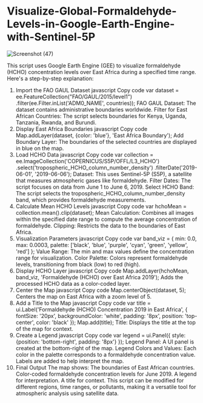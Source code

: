 # Visualize-Global-Formaldehyde-Levels-in-Google-Earth-Engine-with-Sentinel-5P

![Screenshot (47)](https://github.com/user-attachments/assets/68cc0438-c4cb-4d73-8922-a40aa74c79cd)



This script uses Google Earth Engine (GEE) to visualize formaldehyde (HCHO) concentration levels over East Africa during a specified time range. Here's a step-by-step explanation:

1. Import the FAO GAUL Dataset
javascript
Copy code
var dataset = ee.FeatureCollection("FAO/GAUL/2015/level1")
  .filter(ee.Filter.inList('ADM0_NAME', countries));
FAO GAUL Dataset: The dataset contains administrative boundaries worldwide.
Filter for East African Countries: The script selects boundaries for Kenya, Uganda, Tanzania, Rwanda, and Burundi.
2. Display East Africa Boundaries
javascript
Copy code
Map.addLayer(dataset, {color: 'blue'}, 'East Africa Boundary');
Add Boundary Layer: The boundaries of the selected countries are displayed in blue on the map.
3. Load HCHO Data
javascript
Copy code
var collection = ee.ImageCollection('COPERNICUS/S5P/OFFL/L3_HCHO')                   
  .select('tropospheric_HCHO_column_number_density')
  .filterDate('2019-06-01', '2019-06-06');
Dataset: This uses Sentinel-5P (S5P), a satellite that measures atmospheric gases like formaldehyde.
Filter Dates: The script focuses on data from June 1 to June 6, 2019.
Select HCHO Band: The script selects the tropospheric_HCHO_column_number_density band, which provides formaldehyde measurements.
4. Calculate Mean HCHO Levels
javascript
Copy code
var hchoMean = collection.mean().clip(dataset);
Mean Calculation: Combines all images within the specified date range to compute the average concentration of formaldehyde.
Clipping: Restricts the data to the boundaries of East Africa.
5. Visualization Parameters
javascript
Copy code
var band_viz = {
  min: 0.0,
  max: 0.0003,
  palette: ['black', 'blue', 'purple', 'cyan', 'green', 'yellow', 'red']
};
Value Range: The min and max values define the concentration range for visualization.
Color Palette: Colors represent formaldehyde levels, transitioning from black (low) to red (high).
6. Display HCHO Layer
javascript
Copy code
Map.addLayer(hchoMean, band_viz, 'Formaldehyde (HCHO) over East Africa 2019');
Adds the processed HCHO data as a color-coded layer.
7. Center the Map
javascript
Copy code
Map.centerObject(dataset, 5);
Centers the map on East Africa with a zoom level of 5.
8. Add a Title to the Map
javascript
Copy code
var title = ui.Label('Formaldehyde (HCHO) Concentration 2019 in East Africa', {
  fontSize: '20px',
  backgroundColor: 'white',
  padding: '8px',
  position: 'top-center',
  color: 'black'
});
Map.add(title);
Title: Displays the title at the top of the map for context.
9. Create a Legend
javascript
Copy code
var legend = ui.Panel({
  style: {position: 'bottom-right', padding: '8px'}
});
Legend Panel: A UI panel is created at the bottom-right of the map.
Legend Colors and Values: Each color in the palette corresponds to a formaldehyde concentration value. Labels are added to help interpret the map.
10. Final Output
The map shows:
The boundaries of East African countries.
Color-coded formaldehyde concentration levels for June 2019.
A legend for interpretation.
A title for context.
This script can be modified for different regions, time ranges, or pollutants, making it a versatile tool for atmospheric analysis using satellite data.
